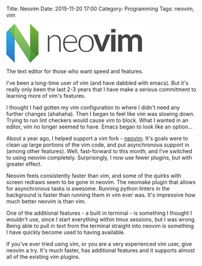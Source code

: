 Title: Neovim
Date: 2015-11-20 17:00
Category: Programming
Tags: neovim, vim

<img align="top" alt="NeoVim" src="images/neovim.png">

The text editor for those who want speed and features.

I've been a long-time user of vim (and have dabbled with emacs). But it's really only been the last 2-3 years that I have make a serious commitment to learning more of vim's features.

I thought I had gotten my vim configuration to where I didn't need any further changes (ahahaha). Then I began to feel like vim was slowing down. Trying to run lint checkers would cause vim to block. What I wanted in an editor, vim no longer seemed to have. Emacs began to look like an option...

About a year ago, I helped support a vim fork - [neovim](https://neovim.io/). It's goals were to clean up large portions of the vim code, and put asynchronous support in (among other features). Well, fast-forward to this month, and I've switched to using neovim completely. Surprisingly, I now use fewer plugins, but with greater effect.

Neovim feels consistently faster than vim, and some of the quirks with screen redraws seem to be gone in neovim. The neomake plugin that allows for asynchronous tasks is awesome. Running python linters in the background is faster than running them in vim ever was. It's impressive how much better neovim is than vim.

One of the additional features - a built in terminal - is something I thought I wouldn't use, since I start everything within tmux sessions, but I was wrong. Being able to pull in text from the terminal straight into neovim is something I have quickly become used to having available.

If you've ever tried using vim, or you are a very experienced vim user, give neovim a try. It's much faster, has additional features and it supports almost all of the existing vim plugins.
